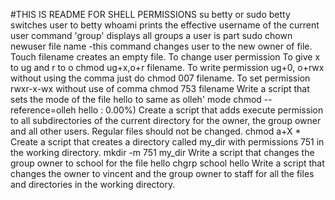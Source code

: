 #THIS IS README FOR SHELL PERMISSIONS
su betty or sudo betty switches user to betty
whoami prints the effective username of the current user
command 'group' displays all groups a user is part
sudo chown newuser file name -this command changes user to the new owner of file.
Touch filename creates an empty file.
To change user permission
To give x to ug and r to o chmod ug+x,o+r filename.
To write permission ug+0, o+rwx without using the comma just do chmod 007 filename.
To set permission rwxr-x-wx without use of comma chmod 753 filename
Write a script that sets the mode of the file hello to same as olleh' mode chmod --reference=olleh hello
: 0.00%)
Create a script that adds execute permission to all subdirectories of the current directory for the owner, the group owner and all other users. Regular files should not be changed. chmod a+X *
Create a script that creates a directory called my_dir with permissions 751 in the working directory. 
mkdir -m 751 my_dir
Write a script that changes the group owner to school for the file hello chgrp school hello
Write a script that changes the owner to vincent and the group owner to staff for all the files and directories in the working directory.
